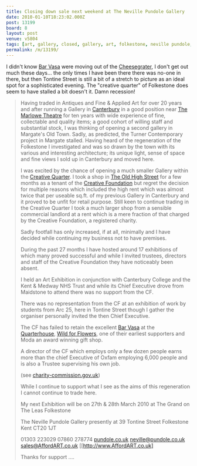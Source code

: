```yaml
---
title: Closing down sale next weekend at The Neville Pundole Gallery
date: 2010-01-10T18:23:02.000Z
post: 13199
board: 8
layout: post
venue: v5804
tags: [art, gallery, closed, gallery, art, folkestone, neville pundole, bar vasa, cheesegrater, marlowe theatre, creative quarter, old high street, creative foundation, quarterhouse, wild for flowers]
permalink: /m/13199/
---
```

I didn't know <a href="/wiki/bar+vasa">Bar Vasa</a> were moving out of the <a href="/wiki/cheesegrater">Cheesegrater</a>, I don't get out much these days... the only times I have been there there was no-one in there, but then Tontine Street is still a bit of a stretch to picture as an ideal spot for a sophisticated evening. The "creative quarter" of Folkestone does seem to have stalled a bit doesn't it. Damn recession!

<blockquote>Having traded in Antiques and Fine & Applied Art for over 20 years and after running a Gallery in <a href="/wiki/canterbury">Canterbury</a> in a good position near <a href="/wiki/marlowe+theatre">The Marlowe Theatre</a> for ten years with wide experience of fine, collectable and quality items; a good cohort of willing staff and substantial stock, I was thinking of opening a second gallery in Margate's Old Town. Sadly, as predicted, the Turner Contemporary project in Margate stalled. Having heard of the regeneration of the Folkestone I investigated and was so drawn by the town with its various and interesting architecture; its unique light, sense of space and fine views I sold up in Canterbury and moved here.

I was excited by the chance of opening a much smaller Gallery within the <a href="/wiki/creative+quarter">Creative Quarter</a>. I took a shop in <a href="/wiki/old+high+street">The Old High Street</a> for a few months as a tenant of the <a href="/wiki/creative+foundation">Creative Foundation</a> but regret the decision for multiple reasons which included the high rent which was almost twice that per useable sq.ft. of my previous Gallery in Canterbury and it proved to be unfit for retail purpose. Still keen to continue trading in the Creative Quarter I took a much larger shop from a sensible commercial landlord at a rent which is a mere fraction of that charged by the Creative Foundation, a registered charity.

Sadly footfall has only increased, if at all, minimally and I have decided while continuing my business not to have premises.

During the past 27 months I have hosted around 17 exhibitions of which many proved successful and while I invited trustees, directors and staff of the Creative Foundation they have noticeably been absent.

I held an Art Exhibition in conjunction with Canterbury College and the Kent & Medway NHS Trust and while its Chief Executive drove from Maidstone to attend there was no support from the CF.

There was no representation from the CF at an exhibition of work by students from Arc 25, here in Tontine Street though I gather the organiser personally invited the then Chief Executive.

The CF has failed to retain the excellent <a href="/wiki/bar+vasa">Bar Vasa</a> at the <a href="/wiki/quarterhouse">Quarterhouse</a>, <a href="/wiki/wild+for+flowers">Wild for Flowers</a>, one of their earliest supporters and Moda an award winning gift shop.

A director of the CF which employs only a few dozen people earns more than the chief Executive of Oxfam employing 6,000 people and is also a Trustee supervising his own job.

(see <a href="http://www.charity-commission.gov.uk">charity-commission.gov.uk</a>)

While I continue to support what I see as the aims of this regeneration I cannot continue to trade here.

My next Exhibition will be on 27th & 28th March 2010 at The Grand on The Leas Folkestone

The Neville Pundole Gallery      presently at  39 Tontine Street   Folkestone   Kent   CT20 1JT

01303 223029     07860 278774   <a href="http://www.pundole.co.uk">pundole.co.uk</a>     neville@pundole.co.uk        sales@AffordART.co.uk    [[http://www.AffordART.co.uk]

Thanks for support ....</blockquote>
